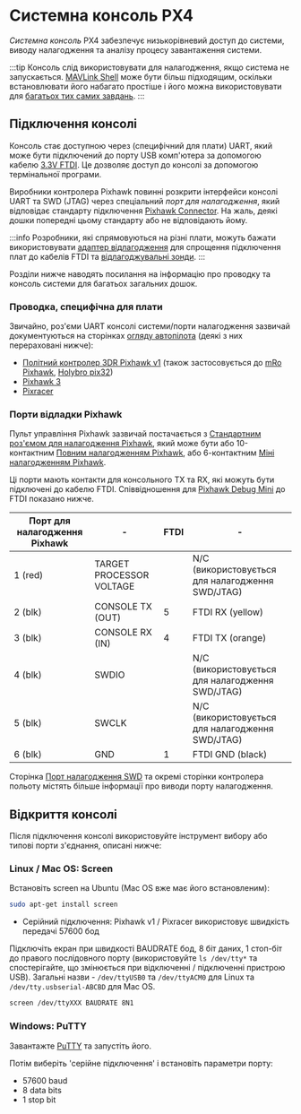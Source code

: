 # Системна консоль PX4

_Системна консоль_ PX4 забезпечує низькорівневий доступ до системи, виводу налагодження та аналізу процесу завантаження системи.

:::tip
Консоль слід використовувати для налагодження, якщо система не запускається. [MAVLink Shell](../debug/mavlink_shell.md) може бути більш підходящим, оскільки встановлювати його набагато простіше і його можна використовувати для [багатьох тих самих завдань](../debug/consoles.md#console_vs_shell).
:::

## Підключення консолі

Консоль стає доступною через (специфічний для плати) UART, який може бути підключений до порту USB комп'ютера за допомогою кабелю [3.3V FTDI](https://www.digikey.com/en/products/detail/TTL-232R-3V3/768-1015-ND/1836393). Це дозволяє доступ до консолі за допомогою термінальної програми.

Виробники контролера Pixhawk повинні розкрити інтерфейси консолі UART та SWD (JTAG) через спеціальний _порт для налагодження_, який відповідає стандарту підключення [Pixhawk Connector](#pixhawk_debug_port). На жаль, деякі дошки попередні цьому стандарту або не відповідають йому.

:::info Розробники, які спрямовуються на різні плати, можуть бажати використовувати [адаптер відлагодження](../debug/swd_debug.md#debug-adapters) для спрощення підключення плат до кабелів FTDI та [відлагоджувальні зонди](../debug/swd_debug.md#debug-probes-for-px4-hardware).
:::

Розділи нижче наводять посилання на інформацію про проводку та консоль системи для багатьох загальних дошок.

### Проводка, специфічна для плати

Звичайно, роз'єми UART консолі системи/порти налагодження зазвичай документуються на сторінках [огляду автопілота](../flight_controller/index.md) (деякі з них перераховані нижче):

- [Політний контролер 3DR Pixhawk v1](../flight_controller/pixhawk.md#console-port) (також застосовується до [mRo Pixhawk](../flight_controller/mro_pixhawk.md#debug-ports), [Holybro pix32](../flight_controller/holybro_pix32.md#debug-port))
- [Pixhawk 3](../flight_controller/pixhawk3_pro.md#debug-port)
- [Pixracer](../flight_controller/pixracer.md#debug-port)

<a id="pixhawk_debug_port"></a>

### Порти відладки Pixhawk

Пульт управління Pixhawk зазвичай постачається з [Стандартним роз'ємом для налагодження Pixhawk](../debug/swd_debug.md#pixhawk-connector-standard-debug-ports), який може бути або 10-контактним [Повним налагодженням Pixhawk](../debug/swd_debug.md#pixhawk-debug-full), або 6-контактним [Міні налагодженням Pixhawk](../debug/swd_debug.md#pixhawk-debug-mini).

Ці порти мають контакти для консольного TX та RX, які можуть бути підключені до кабелю FTDI. Співвідношення для [Pixhawk Debug Mini](../debug/swd_debug.md#pixhawk-debug-mini) до FTDI показано нижче.

| Порт для налагодження Pixhawk | -                        | FTDI | -                                                |
| ----------------------------- | ------------------------ | ---- | ------------------------------------------------ |
| 1 (red)                       | TARGET PROCESSOR VOLTAGE |      | N/C (використовується для налагодження SWD/JTAG) |
| 2 (blk)                       | CONSOLE TX (OUT)         | 5    | FTDI RX (yellow)                                 |
| 3 (blk)                       | CONSOLE RX (IN)          | 4    | FTDI TX (orange)                                 |
| 4 (blk)                       | SWDIO                    |      | N/C (використовується для налагодження SWD/JTAG) |
| 5 (blk)                       | SWCLK                    |      | N/C (використовується для налагодження SWD/JTAG) |
| 6 (blk)                       | GND                      | 1    | FTDI GND (black)                                 |

Сторінка [Порт налагодження SWD](../debug/swd_debug.md) та окремі сторінки контролера польоту містять більше інформації про виводи порту налагодження.

## Відкриття консолі

Після підключення консолі використовуйте інструмент вибору або типові порти з'єднання, описані нижче:

### Linux / Mac OS: Screen

Встановіть screen на Ubuntu (Mac OS вже має його встановленим):

```sh
sudo apt-get install screen
```

- Серійний підключення: Pixhawk v1 / Pixracer використовує швидкість передачі 57600 бод

Підключіть екран при швидкості BAUDRATE бод, 8 біт даних, 1 стоп-біт до правого послідовного порту (використовуйте `ls /dev/tty*` та спостерігайте, що змінюється при відключенні / підключенні пристрою USB). Загальні назви - `/dev/ttyUSB0` та `/dev/ttyACM0` для Linux та `/dev/tty.usbserial-ABCBD` для Mac OS.

```sh
screen /dev/ttyXXX BAUDRATE 8N1
```

### Windows: PuTTY

Завантажте [PuTTY](http://www.chiark.greenend.org.uk/~sgtatham/putty/download.html) та запустіть його.

Потім виберіть 'серійне підключення' і встановіть параметри порту:

- 57600 baud
- 8 data bits
- 1 stop bit
